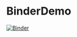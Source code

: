 # BinderDemo
[![Binder](https://mybinder.org/badge_logo.svg)](https://mybinder.org/v2/gh/vitorpavinato/BinderDemo/tree/main/HEAD)
